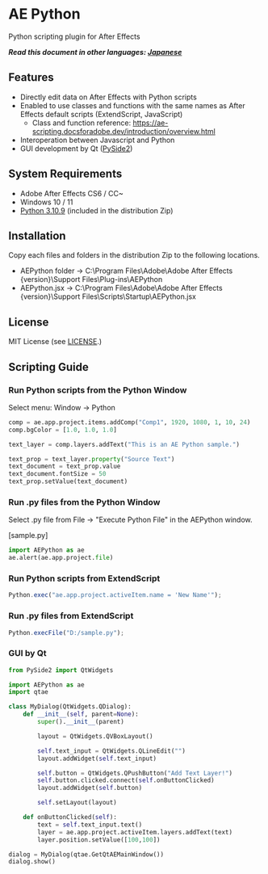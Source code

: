 # AE Python
Python scripting plugin for After Effects

***Read this document in other languages: [Japanese](./README_ja.md)***

## Features
* Directly edit data on After Effects with Python scripts
* Enabled to use classes and functions with the same names as After Effects default scripts (ExtendScript, JavaScript) 
  * Class and function reference: https://ae-scripting.docsforadobe.dev/introduction/overview.html
* Interoperation between Javascript and Python
* GUI development by Qt ([PySide2](https://pypi.org/project/PySide2/))

## System Requirements
* Adobe After Effects CS6 / CC~
* Windows 10 / 11
* [Python 3.10.9](https://www.python.org/downloads/release/python-3109/) (included in the distribution Zip)

## Installation
Copy each files and folders in the distribution Zip to the following locations.
* AEPython folder -> C:\Program Files\Adobe\Adobe After Effects {version}\Support Files\Plug-ins\AEPython
* AEPython.jsx -> C:\Program Files\Adobe\Adobe After Effects {version}\Support Files\Scripts\Startup\AEPython.jsx

## License
MIT License (see [LICENSE](./LICENSE).)

## Scripting Guide

### Run Python scripts from the Python Window
Select menu: Window -> Python

```Python
comp = ae.app.project.items.addComp("Comp1", 1920, 1080, 1, 10, 24)
comp.bgColor = [1.0, 1.0, 1.0]

text_layer = comp.layers.addText("This is an AE Python sample.")

text_prop = text_layer.property("Source Text")
text_document = text_prop.value
text_document.fontSize = 50
text_prop.setValue(text_document)
```

### Run .py files from the Python Window
Select .py file from File -> "Execute Python File" in the AEPython window.

[sample.py]
```Python
import AEPython as ae
ae.alert(ae.app.project.file)
```

### Run Python scripts from ExtendScript
```JavaScript
Python.exec("ae.app.project.activeItem.name = 'New Name'");
```

### Run .py files from ExtendScript
```JavaScript
Python.execFile("D:/sample.py");
```

### GUI by Qt
```Python 
from PySide2 import QtWidgets

import AEPython as ae
import qtae

class MyDialog(QtWidgets.QDialog):
    def __init__(self, parent=None):
        super().__init__(parent)

        layout = QtWidgets.QVBoxLayout()

        self.text_input = QtWidgets.QLineEdit("")
        layout.addWidget(self.text_input)

        self.button = QtWidgets.QPushButton("Add Text Layer!")
        self.button.clicked.connect(self.onButtonClicked)
        layout.addWidget(self.button)

        self.setLayout(layout)

    def onButtonClicked(self):
        text = self.text_input.text()
        layer = ae.app.project.activeItem.layers.addText(text)
        layer.position.setValue([100,100])

dialog = MyDialog(qtae.GetQtAEMainWindow())
dialog.show()
```